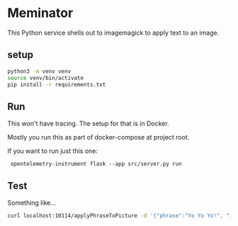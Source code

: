 # Meminator

This Python service shells out to imagemagick to apply text to an image.

## setup

```bash
python3 -m venv venv
source venv/bin/activate
pip install -r requirements.txt
```

## Run

This won't have tracing. The setup for that is in Docker.

Mostly you run this as part of docker-compose at project root.

If you want to run just this one:

` opentelemetry-instrument flask --app src/server.py run`

## Test

Something like...

```bash
curl localhost:10114/applyPhraseToPicture -d '{"phrase":"Yo Yo Yo!", "imageUrl":"https://upload.wikimedia.org/wikipedia/commons/thumb/8/8a/Banana-Single.jpg/1360px-Banana-Single.jpg"}' -H "Content-Type: application/json" -X POST > out.jpg
```
